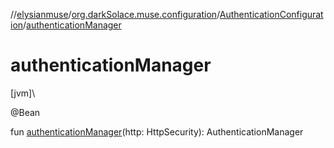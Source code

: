//[elysianmuse](../../../index.md)/[org.darkSolace.muse.configuration](../index.md)/[AuthenticationConfiguration](index.md)/[authenticationManager](authentication-manager.md)

# authenticationManager

[jvm]\

@Bean

fun [authenticationManager](authentication-manager.md)(http: HttpSecurity): AuthenticationManager

